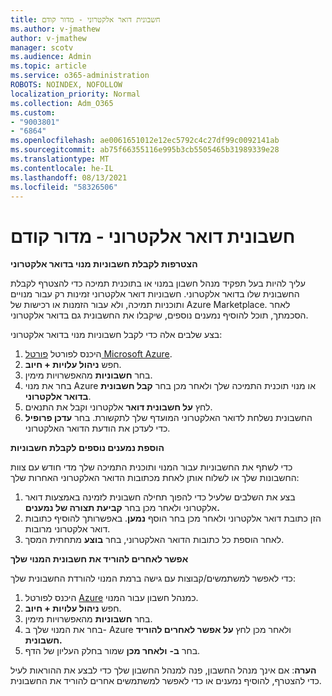 ```yaml
---
title: חשבונית דואר אלקטרוני - מדור קודם
ms.author: v-jmathew
author: v-jmathew
manager: scotv
ms.audience: Admin
ms.topic: article
ms.service: o365-administration
ROBOTS: NOINDEX, NOFOLLOW
localization_priority: Normal
ms.collection: Adm_O365
ms.custom:
- "9003801"
- "6864"
ms.openlocfilehash: ae0061651012e12ec5792c4c27df99c0092141ab
ms.sourcegitcommit: ab75f66355116e995b3cb5505465b31989339e28
ms.translationtype: MT
ms.contentlocale: he-IL
ms.lasthandoff: 08/13/2021
ms.locfileid: "58326506"
---
```

# <a name="e-mail-invoice---legacy"></a>חשבונית דואר אלקטרוני - מדור קודם

**הצטרפות לקבלת חשבוניות מנוי בדואר אלקטרוני**

עליך להיות בעל תפקיד מנהל חשבון במנוי או בתוכנית תמיכה כדי להצטרף לקבלת החשבונית שלו בדואר אלקטרוני. חשבוניות דואר אלקטרוני זמינות רק עבור מנויים ותוכניות תמיכה, ולא עבור הזמנות או רכישות של Azure Marketplace. לאחר הסכמתך, תוכל להוסיף נמענים נוספים, שיקבלו את החשבונית גם בדואר אלקטרוני.

בצע שלבים אלה כדי לקבל חשבוניות מנוי בדואר אלקטרוני:

1. היכנס לפורטל [פורטל Microsoft Azure](https://portal.azure.com/).
2. חפש **ניהול עלויות + חיוב**.
3. בחר **חשבוניות** מהאפשרויות מימין.
4. בחר את מנוי Azure או מנוי תוכנית התמיכה שלך ולאחר מכן בחר **קבל חשבונית בדואר אלקטרוני**.
5. לחץ **על חשבונית דואר** אלקטרוני וקבל את התנאים.
6. החשבונית נשלחת לדואר האלקטרוני המועדף שלך לתקשורת. בחר **עדכן פרופיל** כדי לעדכן את הודעת הדואר האלקטרוני.

**הוספת נמענים נוספים לקבלת חשבוניות**

כדי לשתף את החשבוניות עבור המנוי ותוכנית התמיכה שלך מדי חודש עם צוות החשבונות שלך או לשלוח אותן לאחת מכתובות הדואר האלקטרוני האחרות שלך:

1. בצע את השלבים שלעיל כדי להפוך תחילה חשבונית לזמינה באמצעות דואר אלקטרוני ולאחר מכן בחר **קביעת תצורה של נמענים.**
2. הזן כתובת דואר אלקטרוני ולאחר מכן בחר הוסף **נמען**. באפשרותך להוסיף כתובות דואר אלקטרוני מרובות.
3. לאחר הוספת כל כתובות הדואר האלקטרוני, בחר **בוצע** מתחתית המסך.

**אפשר לאחרים להוריד את חשבונית המנוי שלך**

כדי לאפשר למשתמשים/קבוצות עם גישה ברמת המנוי להורדת החשבונית שלך:

1. היכנס לפורטל [Azure](https://portal.azure.com/) כמנהל חשבון עבור המנוי.
2. חפש **ניהול עלויות + חיוב**.
3. בחר **חשבוניות** מהאפשרויות מימין.
4. בחר את המנוי שלך ב- Azure ולאחר מכן לחץ **על אפשר לאחרים להוריד חשבונית.**
5. בחר **ב-** **ולאחר מכן** שמור בחלק העליון של הדף.

**הערה**: אם אינך מנהל החשבון, פנה למנהל החשבון שלך כדי לבצע את ההוראות לעיל כדי להצטרף, להוסיף נמענים או כדי לאפשר למשתמשים אחרים להוריד את החשבונית.
